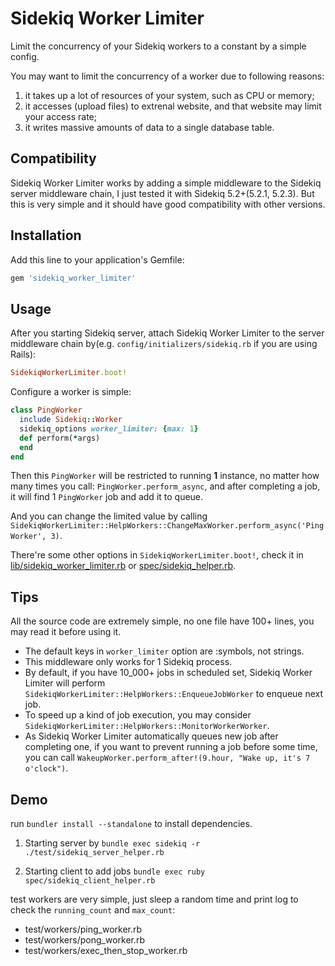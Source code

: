 # Sidekiq Worker Limiter

Limit the concurrency of your Sidekiq workers to a constant by a simple config.

You may want to limit the concurrency of a worker due to following reasons:

1. it takes up a lot of resources of your system, such as CPU or memory;
2. it accesses (upload files) to extrenal website, and that website may limit your access rate;
3. it writes massive amounts of data to a single database table.

## Compatibility

Sidekiq Worker Limiter works by adding a simple middleware to the Sidekiq server middleware chain, I just tested it with Sidekiq 5.2+(5.2.1, 5.2.3). But this is very simple and it should have good compatibility with other versions.

## Installation

Add this line to your application's Gemfile:

```ruby
gem 'sidekiq_worker_limiter'
```

## Usage

After you starting Sidekiq server, attach Sidekiq Worker Limiter to the server middleware chain by(e.g. `config/initializers/sidekiq.rb` if you are using Rails):

```ruby
SidekiqWorkerLimiter.boot!
```

Configure a worker is simple:

```ruby
class PingWorker
  include Sidekiq::Worker
  sidekiq_options worker_limiter: {max: 1}
  def perform(*args)
  end
end
```

Then this `PingWorker` will be restricted to running **1** instance, no matter how many times you call: `PingWorker.perform_async`, and after completing a job, it will find 1 `PingWorker` job and add it to queue.

And you can change the limited value by calling `SidekiqWorkerLimiter::HelpWorkers::ChangeMaxWorker.perform_async('PingWorker', 3)`.

There're some other options in `SidekiqWorkerLimiter.boot!`, check it in [lib/sidekiq_worker_limiter.rb](lib/sidekiq_worker_limiter.rb) or [spec/sidekiq_helper.rb](spec/sidekiq_helper.rb).

## Tips

All the source code are extremely simple, no one file have 100+ lines, you may read it before using it.

- The default keys in `worker_limiter` option are :symbols, not strings.
- This middleware only works for 1 Sidekiq process.
- By default, if you have 10_000+ jobs in scheduled set, Sidekiq Worker Limiter will perform `SidekiqWorkerLimiter::HelpWorkers::EnqueueJobWorker` to enqueue next job.
- To speed up a kind of job execution, you may consider `SidekiqWorkerLimiter::HelpWorkers::MonitorWorkerWorker`.
- As Sidekiq Worker Limiter automatically queues new job after completing one, if you want to prevent running a job before some time, you can call `WakeupWorker.perform_after!(9.hour, "Wake up, it's 7 o'clock")`.

## Demo

run `bundler install --standalone` to install dependencies.

1. Starting server by `bundle exec sidekiq -r ./test/sidekiq_server_helper.rb`

2. Starting client to add jobs `bundle exec ruby spec/sidekiq_client_helper.rb`

test workers are very simple, just sleep a random time and print log to check the `running_count` and `max_count`:
- test/workers/ping_worker.rb
- test/workers/pong_worker.rb
- test/workers/exec_then_stop_worker.rb
